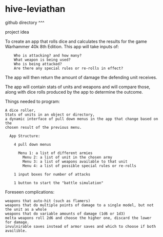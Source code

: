 # hive-leviathan
github directory ^^^

project idea

To create an app that rolls dice and calculates the results for the game
Warhammer 40k 8th Edition.  This app will take inputs of:

        Who is attacking? and how many?
        What weapon is being used?
        Who is being attacked?
        Are there any special rules or re-rolls in effect?

The app will then return the amount of damage the defending unit receives.

The app will contain stats of units and weapons and will compare those, along
with dice rolls produced by the app to determine the outcome.


Things needed to program:

    A dice roller,
    Stats of units in an object or directory,
    a dynamic interface of pull down menus in the app that change based on the
    chosen result of the previous menu.

      App Structure:    

        4 pull down menus

          Menu 1: a list of different armies
            Menu 2: a list of unit in the chosen army
            Menu 3: a list of weapons available to that unit
            Menu 4: a list of possible special rules or re-rolls

        1 input boxes for number of attacks

        1 button to start the "battle simulation"


Foreseen complications:

    weapons that auto-hit (such as flamers)
    weapons that do multiple points of damage to a single model, but not the unit as a whole
    weapons that do variable amounts of damage (1d6 or 1d3)
    melta weapons roll 2d6 and choose the higher one, discard the lower for damage.
    invulnirable saves instead of armor saves and which to choose if both availible.
